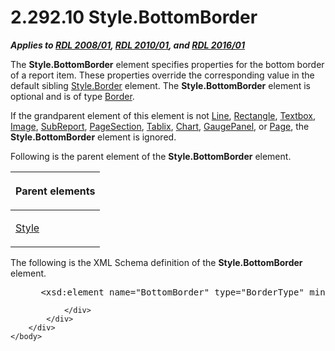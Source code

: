 <html dir="LTR" xmlns:mshelp="http://msdn.microsoft.com/mshelp" xmlns:ddue="http://ddue.schemas.microsoft.com/authoring/2003/5" xmlns:xlink="http://www.w3.org/1999/xlink" xmlns:tool="http://www.microsoft.com/tooltip">
    <head>
        <meta http-equiv="Content-Type" content="text/html; CHARSET=utf-8"></meta>
        <meta name="save" content="history"></meta>
        <title>2.292.10 Style.BottomBorder</title>
        <xml>
            <mshelp:toctitle title="2.292.10 Style.BottomBorder"></mshelp:toctitle>
            <mshelp:rltitle title="[MS-RDL]: Style.BottomBorder"></mshelp:rltitle>
            <mshelp:keyword index="A" term="eb9d8d93-eba5-4b51-9b00-b711776d8b7a"></mshelp:keyword>
            <mshelp:attr name="DCSext.ContentType" value="open specification"></mshelp:attr>
            <mshelp:attr name="AssetID" value="eb9d8d93-eba5-4b51-9b00-b711776d8b7a"></mshelp:attr>
            <mshelp:attr name="TopicType" value="kbRef"></mshelp:attr>
            <mshelp:attr name="DCSext.Title" value="[MS-RDL]: Style.BottomBorder" />
        </xml>
    </head>
    <body>
        <div id="header">
            <h1 class="heading">2.292.10 Style.BottomBorder</h1>
        </div>
        <div id="mainSection">
            <div id="mainBody">
                <div id="allHistory" class="saveHistory"></div>
                <div id="sectionSection0" class="section" name="collapseableSection">
                    

<p><b><i>Applies to </i></b><a href="1e855f94-4617-47e4-b89e-0856c6cb420f.html"><b><i>RDL 2008/01</i></b></a><b><i>,
</i></b><a href="3428e690-a348-4ec7-8a6a-8efb42d2cdee.html"><b><i>RDL 2010/01</i></b></a><b><i>,
and </i></b><a href="52ce3983-2bfc-4e72-9359-42aaf5fe4509.html"><b><i>RDL 2016/01</i></b></a></p>

<p>The <b>Style.BottomBorder</b> element specifies properties
for the bottom border of a report item. These properties override the
corresponding value in the default sibling <a href="847db862-6fda-40c4-b133-45989ecb09bd.html">Style.Border</a> element. The <b>Style.BottomBorder</b>
element is optional and is of type <a href="39ecf39b-787f-4c80-94a9-a0eed30385be.html">Border</a>. </p>

<p>If the grandparent element of this element is not <a href="58c7b460-38b6-4039-afae-82c27404e241.html">Line</a>, <a href="e36a41ea-aeaf-45cc-969e-8ab1e380882c.html">Rectangle</a>, <a href="469d0032-b5ec-43d9-ab36-d3a88b9cc1f6.html">Textbox</a>, <a href="63e1e5ab-7c49-4f62-8dbd-62d85de2b153.html">Image</a>, <a href="04d4d6d6-e103-48fc-b4f7-bf5b4a7e56e5.html">SubReport</a>, <a href="afff0921-7d95-4216-8f28-635c67d539d8.html">PageSection</a>, <a href="e42fb86e-799a-4202-8845-ac38831efccb.html">Tablix</a>, <a href="b0ab5524-7eb2-47a7-a4d3-230f5c8c5526.html">Chart</a>, <a href="f01744d3-79fa-4f30-94bf-a1ffa6bde2ac.html">GaugePanel</a>, or <a href="b5e525d5-00d6-4e1a-8813-55f327da6b4c.html">Page</a>, the <b>Style.BottomBorder</b>
element is ignored.</p>

<p>Following is the parent element of the <b>Style.BottomBorder</b>
element.</p>

<table>
 <thead>
  <tr>
   <th>
   <p>Parent elements</p>
   </th>
  </tr>
 </thead>
 <tr>
  <td>
  <p><a href="ea446209-9c6a-46ce-b472-fae8b8350b37.html">Style</a></p>
  </td>
 </tr>
</table>

<p>The following is the XML Schema definition of the <b>Style.BottomBorder</b>
element.</p>

<dl>
<dd>
<div><pre> &lt;xsd:element name=&quot;BottomBorder&quot; type=&quot;BorderType&quot; minOccurs=&quot;0&quot; /&gt;
</pre></div>
</dd></dl>


                </div>
            </div>
        </div>
    </body>
</html>